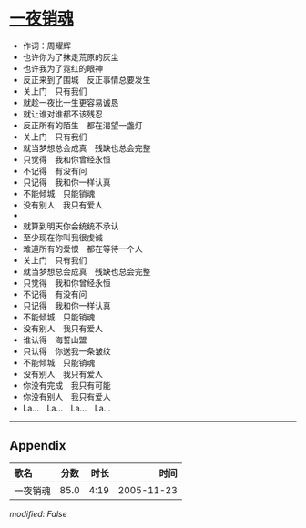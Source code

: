 # [一夜销魂](https://music.163.com/song?id=66151)

* 作词：周耀辉
* 也许你为了抹走荒原的灰尘
* 也许我为了霓红的眼神
* 反正来到了围城　反正事情总要发生
* 关上门　只有我们
* 就趁一夜比一生更容易诚恳
* 就让谁对谁都不该残忍
* 反正所有的陌生　都在渴望一盏灯
* 关上门　只有我们
* 就当梦想总会成真　残缺也总会完整
* 只觉得　我和你曾经永恒
* 不记得　有没有问
* 只记得　我和你一样认真
* 不能倾城　只能销魂
* 没有别人　我只有爱人
* 
* 就算到明天你会统统不承认
* 至少现在你叫我很虔诚
* 难道所有的爱恨　都在等待一个人
* 关上门　只有我们
* 就当梦想总会成真　残缺也总会完整
* 只觉得　我和你曾经永恒
* 不记得　有没有问
* 只记得　我和你一样认真
* 不能倾城　只能销魂
* 没有别人　我只有爱人
* 谁认得　海誓山盟
* 只认得　你送我一条皱纹
* 不能倾城　只能销魂
* 没有别人　我只有爱人
* 你没有完成　我只有可能
* 你没有别人　我只有爱人
* La...　La...　La...　La...


---

## Appendix

|歌名|分数|时长|时间|
|:---|:---:|---:|---:|
|一夜销魂|85.0|4:19|2005-11-23

*modified: False*
